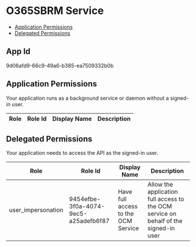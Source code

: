 # O365SBRM Service
- [Application Permissions](#application-permissions)
- [Delegated Permissions](#delegated-permissions)

## App Id
9d06afd9-66c9-49a6-b385-ea7509332b0b

## Application Permissions
Your application runs as a background service or daemon without a signed-in user.

| Role | Role Id | Display Name | Description |
|---|---|---|---|

## Delegated Permissions
Your application needs to access the API as the signed-in user. 

| Role | Role Id | Display Name | Description |
|---|---|---|---|
| user_impersonation | 9454efbe-3f0a-4074-9ec5-a25adefb6f87 | Have full access to the OCM Service  | Allow the application full access to the OCM service on behalf of the signed-in user |

